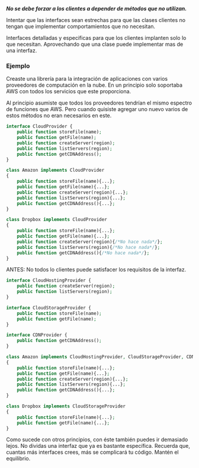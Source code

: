 ___No se debe forzar a los clientes a depender de métodos que no utilizan.___

Intentar que las interfaces sean estrechas para que las clases clientes no tengan que implementar comportamientos que no necesitan.

Interfaces detalladas y especificas para que los clientes implanten solo lo que necesitan. Aprovechando que una clase puede implementar mas de una interfaz. 

### Ejemplo

Creaste una librería para la integración de aplicaciones con varios proveedores de computación en la nube. En un principio solo soportaba AWS con todos los servicios que este proporciona.

Al principio asumiste que todos los proveedores tendrían el mismo espectro de funciones que AWS. Pero cuando quisiste agregar uno nuevo varios de estos métodos no eran necesarios en este.

```php
interface CloudProvider {
	public function storeFile(name);
	public function getFile(name);
	public function createServer(region);
	public function listServers(region);
	public function getCDNAddress();
}

class Amazon implements CloudProvider
{
	public function storeFile(name){...};
	public function getFile(name){...};
	public function createServer(region){...};
	public function listServers(region){...};
	public function getCDNAddress(){...};
}

class Dropbox implements CloudProvider
{
	public function storeFile(name){...};
	public function getFile(name){...};
	public function createServer(region){/*No hace nada*/};
	public function listServers(region){/*No hace nada*/};
	public function getCDNAddress(){/*No hace nada*/};
}
```

ANTES: No todos lo clientes puede satisfacer los requisitos de la interfaz.

```php
interface CloudHostingProvider {
	public function createServer(region);
	public function listServers(region);
}

interface CloudStorageProvider {
	public function storeFile(name);
	public function getFile(name);
}

interface CDNProvider {
	public function getCDNAddress();
}

class Amazon implements CloudHostingProvider, CloudStorageProvider, CDNProvider
{
	public function storeFile(name){...};
	public function getFile(name){...};
	public function createServer(region){...};
	public function listServers(region){...};
	public function getCDNAddress(){...};
}

class Dropbox implements CloudStorageProvider
{
	public function storeFile(name){...};
	public function getFile(name){...};
}
```

Como sucede con otros principios, con éste también puedes ir demasiado lejos. No dividas una interfaz que ya es bastante específica. Recuerda que, cuantas más interfaces crees, más se complicará tu código. Mantén el equilibrio.
